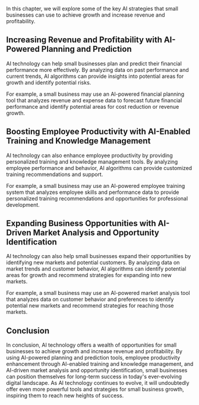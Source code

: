 
In this chapter, we will explore some of the key AI strategies that small businesses can use to achieve growth and increase revenue and profitability.

Increasing Revenue and Profitability with AI-Powered Planning and Prediction
----------------------------------------------------------------------------

AI technology can help small businesses plan and predict their financial performance more effectively. By analyzing data on past performance and current trends, AI algorithms can provide insights into potential areas for growth and identify potential risks.

For example, a small business may use an AI-powered financial planning tool that analyzes revenue and expense data to forecast future financial performance and identify potential areas for cost reduction or revenue growth.

Boosting Employee Productivity with AI-Enabled Training and Knowledge Management
--------------------------------------------------------------------------------

AI technology can also enhance employee productivity by providing personalized training and knowledge management tools. By analyzing employee performance and behavior, AI algorithms can provide customized training recommendations and support.

For example, a small business may use an AI-powered employee training system that analyzes employee skills and performance data to provide personalized training recommendations and opportunities for professional development.

Expanding Business Opportunities with AI-Driven Market Analysis and Opportunity Identification
----------------------------------------------------------------------------------------------

AI technology can also help small businesses expand their opportunities by identifying new markets and potential customers. By analyzing data on market trends and customer behavior, AI algorithms can identify potential areas for growth and recommend strategies for expanding into new markets.

For example, a small business may use an AI-powered market analysis tool that analyzes data on customer behavior and preferences to identify potential new markets and recommend strategies for reaching those markets.

Conclusion
----------

In conclusion, AI technology offers a wealth of opportunities for small businesses to achieve growth and increase revenue and profitability. By using AI-powered planning and prediction tools, employee productivity enhancement through AI-enabled training and knowledge management, and AI-driven market analysis and opportunity identification, small businesses can position themselves for long-term success in today's ever-evolving digital landscape. As AI technology continues to evolve, it will undoubtedly offer even more powerful tools and strategies for small business growth, inspiring them to reach new heights of success.
